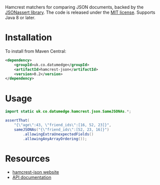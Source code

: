 Hamcrest matchers for comparing JSON documents, backed by the [JSONassert library](https://github.com/skyscreamer/JSONassert).  The code is released under the [MIT license](http://www.opensource.org/licenses/mit-license.php).
Supports Java 8 or later.

Installation
============

To install from Maven Central:

```xml
<dependency>
	<groupId>uk.co.datumedge</groupId>
	<artifactId>hamcrest-json</artifactId>
	<version>0.2</version>
</dependency>
```

Usage
=====
```java
import static uk.co.datumedge.hamcrest.json.SameJSONAs.*;

assertThat(
	"{\"age\":43, \"friend_ids\":[16, 52, 23]}",
	sameJSONAs("{\"friend_ids\":[52, 23, 16]}")
		.allowingExtraUnexpectedFields()
		.allowingAnyArrayOrdering());
```

Resources
=========
 * [hamcrest-json website](https://www.datumedge.co.uk/hamcrest-json/)
 * [API documentation](https://www.datumedge.co.uk/hamcrest-json/apidocs/index.html)
